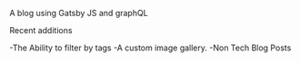 
A blog using Gatsby JS and graphQL

Recent additions

-The Ability to filter by tags
-A custom image gallery.
-Non Tech Blog Posts
